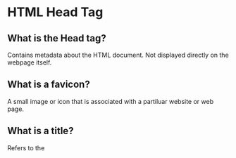 # HTML Head Tag
## What is the Head tag?
Contains metadata about the HTML document. Not displayed directly on the webpage itself.
## What is a favicon?
A small image or icon that is associated with a partiluar website or web page.
## What is a title?
Refers to the <title> tag in HTML. It defines the page title, which appears on the browser tab.
## How to create a description in search engines?
A short summary of the content on a specific web page. Here is the syntax.
<meta name="description" content="insert content here">
## What is meta data?
Provides information that describes and explains other data, rather than containing the actual content itself.
## What is SEO?
It is the process of imrpoving your website's visibility in search engine results pages.